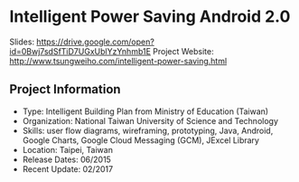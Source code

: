 # Intelligent Power Saving Android 2.0
Slides: https://drive.google.com/open?id=0Bwj7sdSfTiD7UGxUblYzYnhmb1E
Project Website: http://www.tsungweiho.com/intelligent-power-saving.html

## Project Information

- Type: Intelligent Building Plan from Ministry of Education (Taiwan)
- Organization: National Taiwan University of Science and Technology
- Skills: user flow diagrams, wireframing, prototyping, Java, Android, Google Charts, Google Cloud Messaging (GCM), JExcel Library
- Location: Taipei, Taiwan
- Release Dates: 06/2015
- Recent Update: 02/2017
